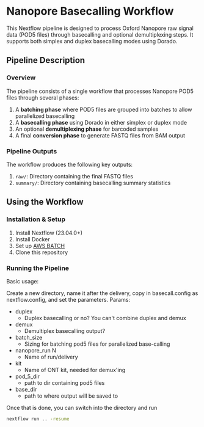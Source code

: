 # Nanopore Basecalling Workflow

This Nextflow pipeline is designed to process Oxford Nanopore raw signal data (POD5 files) through basecalling and optional demultiplexing steps. It supports both simplex and duplex basecalling modes using Dorado.

## Pipeline Description

### Overview

The pipeline consists of a single workflow that processes Nanopore POD5 files through several phases:

1. A **batching phase** where POD5 files are grouped into batches to allow parallelized basecalling
2. A **basecalling phase** using Dorado in either simplex or duplex mode
3. An optional **demultiplexing phase** for barcoded samples
4. A final **conversion phase** to generate FASTQ files from BAM output

### Pipeline Outputs

The workflow produces the following key outputs:

1. `raw/`: Directory containing the final FASTQ files
2. `summary/`: Directory containing basecalling summary statistics

## Using the Workflow

### Installation & Setup

1. Install Nextflow (23.04.0+)
2. Install Docker
3. Set up [AWS BATCH](https://github.com/naobservatory/mgs-workflow/tree/master#:~:text=The%20batch%20profile%20is,your%20Batch%20job%20queue.)
4. Clone this repository

### Running the Pipeline

Basic usage:

Create a new directory, name it after the delivery, copy in basecall.config as nextflow.config, and set the parameters. Params:

- duplex
  - Duplex basecalling or no? You can't combine duplex and demux
- demux
  - Demultiplex basecalling output?
- batch_size
  - Sizing for batching pod5 files for parallelized base-calling
- nanopore_run N
  - Name of run/delivery
- kit 
  - Name of ONT kit, needed for demux'ing
- pod_5_dir
  - path to dir containing pod5 files
- base_dir
  - path to where output will be saved to

Once that is done, you can switch into the directory and run

```bash
nextflow run .. -resume
```
